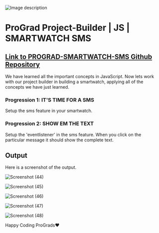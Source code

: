 ![Image description](https://i1.faceprep.in/ProGrad/prograd-logo.png)

# ProGrad Project-Builder | JS | SMARTWATCH SMS

## [Link to PROGRAD-SMARTWATCH-SMS Github Repository](https://github.com/prograd-org/project-builder-smartwatch-sms)

We have learned all the important concepts in JavaScript. Now lets work with our project builder in building a smartwatch, applying all of the concepts we have just learned.

### Progression 1: IT'S TIME FOR A SMS
Setup the sms feature in your smartwatch.

### Progression 2: SHOW EM THE TEXT
Setup the 'eventlistener' in the sms feature. When you click on the particular message it should show the complete text.


## Output

Here is a screenshot of the output.

![Screenshot (44)](https://user-images.githubusercontent.com/81064540/159163849-bb32ad1c-f19b-448c-9bef-79eb7d863f4c.png)

![Screenshot (45)](https://user-images.githubusercontent.com/81064540/159163852-750bae11-5993-4951-b367-8f6b7d686a92.png)

![Screenshot (46)](https://user-images.githubusercontent.com/81064540/159163860-f0d015b0-6a70-44e7-9ea5-0e15fd250d81.png)

![Screenshot (47)](https://user-images.githubusercontent.com/81064540/159163864-1cb70647-319e-4ebf-8d06-b6c525073884.png)

![Screenshot (48)](https://user-images.githubusercontent.com/81064540/159163867-0776adc3-84d7-4d8c-bcd3-f57856b7931f.png)

Happy Coding ProGrads❤️

